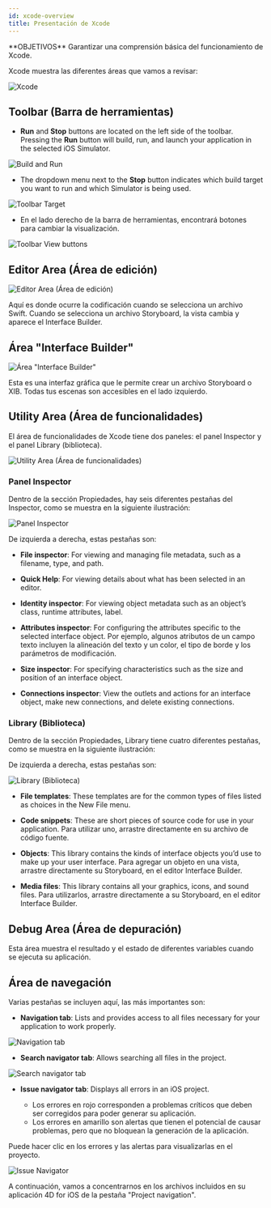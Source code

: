 ```yaml
---
id: xcode-overview
title: Presentación de Xcode
---
```


<div markdown="1" class = "objectives">
**OBJETIVOS**
Garantizar una comprensión básica del funcionamiento de Xcode.
</div>

Xcode muestra las diferentes áreas que vamos a revisar:

![Xcode](assets/en/customize-with-xcode/Discover-Xcode-4D-for-iOS.png)

## Toolbar (Barra de herramientas)

* **Run** and **Stop** buttons are located on the left side of the toolbar. Pressing the **Run** button will build, run, and launch your application in the selected iOS Simulator.

![Build and Run](assets/en/customize-with-xcode/Toolbar-Build-and-Run-Xcode-4D-for-iOS.png)

* The dropdown menu next to the **Stop** button indicates which build target you want to run and which Simulator is being used.

![Toolbar Target](assets/en/customize-with-xcode/Toolbar-Target-simulator-Xcode-4D-for-iOS.png)

* En el lado derecho de la barra de herramientas, encontrará botones para cambiar la visualización.

![Toolbar View buttons](assets/en/customize-with-xcode/Toolbar-View-buttons-Xcode-4D-for-iOS.png)

## Editor Area (Área de edición)

![Editor Area (Área de edición)](assets/en/customize-with-xcode/Editor-Xcode-4D-for-iOS.png)

Aquí es donde ocurre la codificación cuando se selecciona un archivo Swift. Cuando se selecciona un archivo Storyboard, la vista cambia y aparece el Interface Builder.

## Área "Interface Builder"

![Área "Interface Builder"](assets/en/customize-with-xcode/Interface-Builder-Xcode-4D-for-iOS.png)

Esta es una interfaz gráfica que le permite crear un archivo Storyboard o XIB. Todas tus escenas son accesibles en el lado izquierdo.

## Utility Area (Área de funcionalidades)

El área de funcionalidades de Xcode tiene dos paneles: el panel Inspector y el panel Library (biblioteca).

![Utility Area (Área de funcionalidades)](assets/en/customize-with-xcode/Utility-Xcode-4D-for-iOS.png)

### Panel Inspector

Dentro de la sección Propiedades, hay seis diferentes pestañas del Inspector, como se muestra en la siguiente ilustración:

![Panel Inspector](assets/en/customize-with-xcode/Xcode-Inspector-pane.png)

De izquierda a derecha, estas pestañas son:

* **File inspector**: For viewing and managing file metadata, such as a filename, type, and path.

* **Quick Help**: For viewing details about what has been selected in an editor.

* **Identity inspector**: For viewing object metadata such as an object’s class, runtime attributes, label.

* **Attributes inspector**: For configuring the attributes specific to the selected interface object. Por ejemplo, algunos atributos de un campo texto incluyen la alineación del texto y un color, el tipo de borde y los parámetros de modificación.

* **Size inspector**: For specifying characteristics such as the size and position of an interface object.

* **Connections inspector**: View the outlets and actions for an interface object, make new connections, and delete existing connections.

### Library (Biblioteca)

Dentro de la sección Propiedades, Library tiene cuatro diferentes pestañas, como se muestra en la siguiente ilustración:

De izquierda a derecha, estas pestañas son:

![Library (Biblioteca)](assets/en/customize-with-xcode/Xcode-Library-pane.png)

* **File templates**: These templates are for the common types of files listed as choices in the New File menu.

* **Code snippets**: These are short pieces of source code for use in your application. Para utilizar uno, arrastre directamente en su archivo de código fuente.

* **Objects**: This library contains the kinds of interface objects you’d use to make up your user interface. Para agregar un objeto en una vista, arrastre directamente su Storyboard, en el editor Interface Builder.

* **Media files**: This library contains all your graphics, icons, and sound files. Para utilizarlos, arrastre directamente a su Storyboard, en el editor Interface Builder.

## Debug Area (Área de depuración)

Esta área muestra el resultado y el estado de diferentes variables cuando se ejecuta su aplicación.

## Área de navegación

Varias pestañas se incluyen aquí, las más importantes son:

* **Navigation tab**: Lists and provides access to all files necessary for your application to work properly.

![Navigation tab](assets/en/customize-with-xcode/Project-Navigation-Editor-Xcode-4D-for-iOS.png)

* **Search navigator tab**: Allows searching all files in the project.

![Search navigator tab](assets/en/customize-with-xcode/Search-Navigator-Xcode-4D-for-iOS.png)

* **Issue navigator tab**: Displays all errors in an iOS project.

    - Los errores en rojo corresponden a problemas críticos que deben ser corregidos para poder generar su aplicación.
    - Los errores en amarillo son alertas que tienen el potencial de causar problemas, pero que no bloquean la generación de la aplicación.

Puede hacer clic en los errores y las alertas para visualizarlas en el proyecto.

![Issue Navigator](assets/en/customize-with-xcode/Issue-Navigator-Xcode-4D-for-iOS.png)

A continuación, vamos a concentrarnos en los archivos incluidos en su aplicación 4D for iOS de la pestaña "Project navigation".

